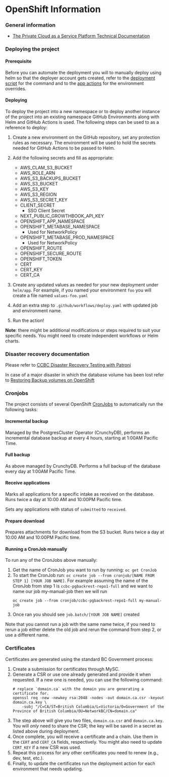 # OpenShift Information

### General information
- [The Private Cloud as a Service Platform Technical Documentation](https://docs.developer.gov.bc.ca/)

### Deploying the project

#### Prerequisite

Before you can automate the deployment you will to manually deploy using helm so that the deployer account gets created, 
refer to the [deployment script](https://github.com/bcgov/CONN-CCBC-portal/blob/main/lib/app_deploy.sh) 
for the command and 
to the [app actions](https://github.com/bcgov/CONN-CCBC-portal/blob/main/.github/actions/app/action.yaml) for the environment overrides.

#### Deploying

To deploy the project into a new namespace or to deploy another instance of the project 
into an existing namespace GitHub Environments along with Helm and GitHub Actions is used. 
The following steps can be used to as a reference to deploy:

1. Create a new environment on the GitHub repository, set any protection rules as necessary. 
   The environment will be used to hold the secrets needed for GitHub Actions to be passed to Helm.
2. Add the following secrets and fill as appropriate:

   - AWS_CLAM_S3_BUCKET
   - AWS_ROLE_ARN
   - AWS_S3_BACKUPS_BUCKET
   - AWS_S3_BUCKET
   - AWS_S3_KEY
   - AWS_S3_REGION
   - AWS_S3_SECRET_KEY
   - CLIENT_SECRET
     - SSO Client Secret
   - NEXT_PUBLIC_GROWTHBOOK_API_KEY
   - OPENSHIFT_APP_NAMESPACE
   - OPENSHIFT_METABASE_NAMESPACE
     - Used for NetworkPolicy
   - OPENSHIFT_METABASE_PROD_NAMESPACE
     - Used for NetworkPolicy
   - OPENSHIFT_ROUTE
   - OPENSHIFT_SECURE_ROUTE
   - OPENSHIFT_TOKEN
   - CERT
   - CERT_KEY
   - CERT_CA

3. Create any updated values as needed for your new deployment under `helm/app`. 
   For example, if you named your environment `foo` you will create a file named `values-foo.yaml`
4. Add an extra step to `.github/workflows/deploy.yaml` with updated job and environment name.
5. Run the action!

**Note**: there might be additional modifications or steps required to suit your specific needs. 
You might need to create independent workflows or Helm charts.

### Disaster recovery documentation

Please refer to [CCBC Disaster Recovery Testing with Patroni](https://github.com/bcgov/CONN-CCBC-portal/blob/main/docs/Disaster_recovery_Patroni.md)

In case of a major disaster in which the database volume has been lost refer to [Restoring Backup volumes on OpenShift](https://docs.developer.gov.bc.ca/netapp-backup-restore/)

### Cronjobs

The project consists of several OpenShift [CronJobs](https://docs.openshift.com/container-platform/4.12/rest_api/workloads_apis/cronjob-batch-v1.html) to automatically run the following tasks:

#### Incremental backup

Managed by the PostgresCluster Operator (CrunchyDB), performs an incremental database backup at every 4 hours, starting at 1:00AM Pacific Time.

#### Full backup

As above managed by CrunchyDB. Performs a full backup of the database every day at 1:00AM Pacific Time.

#### Receive applications

Marks all applications for a specific intake as received on the database. Runs twice a day at 10:00 AM and 10:00PM Pacific time.

Sets any applications with status of `submitted` to `received`.

#### Prepare download

Prepares attachments for download from the S3 bucket. Runs twice a day at 10:00 AM and 10:00PM Pacific time.

#### Running a CronJob manually

To run any of the CronJobs above manually:

1. Get the name of CronJob you want to run by running: `oc get CronJob`
2. To start the CronJob run: `oc create job --from cronjob/[NAME FROM STEP 1] [YOUR JOB NAME]`. 
   For example assuming the name of the CronJob from step 1 is `ccbc-pgbackrest-repo1-full`
   and we want to name our job my-manual-job then we will run
   ```shell
   oc create job --from cronjob/ccbc-pgbackrest-repo1-full my-manual-job
   ```
3. Once ran you should see `job.batch/[YOUR JOB NAME]` created

Note that you cannot run a job with the same name twice, if you need to rerun a job either delete the old job 
and rerun the command from step 2, or use a different name.

### Certificates
Certificates are generated using the standard BC Government process:

1. Create a submission for certificates through MySC.
2. Generate a CSR or use one already generated and provide it when requested. 
   If a new one is needed, you can use the following command:
   ```shell
   # replace `domain.ca` with the domain you are generating a certificate for.
   openssl req -new -newkey rsa:2048 -nodes -out domain.ca.csr -keyout domain.ca.key \
       -subj "/C=CA/ST=British Columbia/L=Victoria/O=Government of the Province of British Columbia/OU=NetworkBC/CN=domain.ca"
   ```
3. The step above will give you two files, `domain.ca.csr` and `domain.ca.key`. 
   You will _only_ need to share the CSR; the key will be saved in a secret as listed above during deployment.
4. Once complete, you will receive a certificate and a chain. Use them in the `CERT` and `CERT_CA` fields, respectively. 
   You might also need to update `CERT_KEY` if a new CSR was used.
5. Repeat this process for any other certificates you need to renew (e.g., dev, test, etc.).
6. Finally, to update the certificates run the deployment action for each environment that needs updating.

